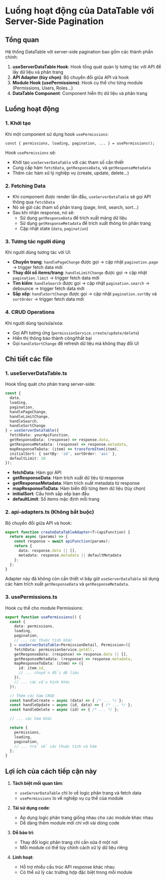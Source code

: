 # Luồng hoạt động của DataTable với Server-Side Pagination

## Tổng quan

Hệ thống DataTable với server-side pagination bao gồm các thành phần chính:
1. **useServerDataTable Hook**: Hook tổng quát quản lý tương tác với API để lấy dữ liệu và phân trang
2. **API Adapter (tùy chọn)**: Bộ chuyển đổi giữa API và hook
3. **Module Hook (usePermissions)**: Hook cụ thể cho từng module (Permissions, Users, Roles...)
4. **DataTable Component**: Component hiển thị dữ liệu và phân trang

## Luồng hoạt động

### 1. Khởi tạo

Khi một component sử dụng hook `usePermissions`:

```tsx
const { permissions, loading, pagination, ... } = usePermissions();
```

Hook `usePermissions` sẽ:
- Khởi tạo `useServerDataTable` với các tham số cần thiết
- Cung cấp hàm `fetchData`, `getResponseData`, và `getResponseMetadata`
- Thêm các hàm xử lý nghiệp vụ (create, update, delete...)

### 2. Fetching Data

- Khi component được render lần đầu, `useServerDataTable` sẽ gọi API thông qua `fetchData`
- Nó sẽ gửi các tham số phân trang (page, limit, search, sort...)
- Sau khi nhận response, nó sẽ:
  - Sử dụng `getResponseData` để trích xuất mảng dữ liệu
  - Sử dụng `getResponseMetadata` để trích xuất thông tin phân trang
  - Cập nhật state (`data`, `pagination`)

### 3. Tương tác người dùng

Khi người dùng tương tác với UI:
- **Chuyển trang**: `handlePageChange` được gọi → cập nhật `pagination.page` → trigger fetch data mới
- **Thay đổi số items/trang**: `handleLimitChange` được gọi → cập nhật `pagination.limit` → trigger fetch data mới
- **Tìm kiếm**: `handleSearch` được gọi → cập nhật `pagination.search` → debounce → trigger fetch data mới
- **Sắp xếp**: `handleSortChange` được gọi → cập nhật `pagination.sortBy` và `sortOrder` → trigger fetch data mới

### 4. CRUD Operations

Khi người dùng tạo/sửa/xóa:
- Gọi API tương ứng (`permissionService.create/update/delete`)
- Hiển thị thông báo thành công/thất bại
- Gọi `handleSortChange` để refresh dữ liệu mà không thay đổi UI

## Chi tiết các file

### 1. useServerDataTable.ts

Hook tổng quát cho phân trang server-side:

```typescript
const {
  data,
  loading,
  pagination,
  handlePageChange,
  handleLimitChange,
  handleSearch,
  handleSortChange
} = useServerDataTable({
  fetchData: yourApiFunction,
  getResponseData: (response) => response.data,
  getResponseMetadata: (response) => response.metadata,
  mapResponseToData: (item) => transformItem(item),
  initialSort: { sortBy: 'id', sortOrder: 'asc' },
  defaultLimit: 10
});
```

- **fetchData**: Hàm gọi API
- **getResponseData**: Hàm trích xuất dữ liệu từ response
- **getResponseMetadata**: Hàm trích xuất metadata từ response
- **mapResponseToData**: Hàm biến đổi từng item dữ liệu (tùy chọn)
- **initialSort**: Cấu hình sắp xếp ban đầu
- **defaultLimit**: Số items mặc định mỗi trang

### 2. api-adapters.ts (Không bắt buộc)

Bộ chuyển đổi giữa API và hook:

```typescript
export function createDataTableAdapter<T>(apiFunction) {
  return async (params) => {
    const response = await apiFunction(params);
    return {
      data: response.data || [],
      metadata: response.metadata || defaultMetadata
    };
  };
}
```

Adapter này đã không còn cần thiết vì bây giờ `useServerDataTable` sử dụng các hàm trích xuất `getResponseData` và `getResponseMetadata`.

### 3. usePermissions.ts

Hook cụ thể cho module Permissions:

```typescript
export function usePermissions() {
  const {
    data: permissions,
    loading,
    pagination,
    // ... các thuộc tính khác
  } = useServerDataTable<PermissionDetail, Permission>({
    fetchData: permissionService.getAll,
    getResponseData: (response) => response.data || [],
    getResponseMetadata: (response) => response.metadata,
    mapResponseToData: (item) => ({
      id: item.id,
      // ... chuyển đổi dữ liệu
    }),
    // ... các cấu hình khác
  });

  // Thêm các hàm CRUD
  const handleCreate = async (data) => { /* ... */ };
  const handleUpdate = async (id, data) => { /* ... */ };
  const handleDelete = async (id) => { /* ... */ };

  // ... các hàm khác

  return {
    permissions,
    loading,
    pagination,
    // ... trả về các thuộc tính và hàm
  };
}
```

## Lợi ích của cách tiếp cận này

1. **Tách biệt mối quan tâm**:
   - `useServerDataTable` chỉ lo về logic phân trang và fetch data
   - `usePermissions` lo về nghiệp vụ cụ thể của module

2. **Tái sử dụng code**:
   - Áp dụng logic phân trang giống nhau cho các module khác nhau
   - Dễ dàng thêm module mới chỉ với vài dòng code

3. **Dễ bảo trì**:
   - Thay đổi logic phân trang chỉ cần sửa ở một nơi
   - Mỗi module có thể tùy chỉnh cách xử lý dữ liệu riêng

4. **Linh hoạt**:
   - Hỗ trợ nhiều cấu trúc API response khác nhau
   - Có thể xử lý các trường hợp đặc biệt trong mỗi module
